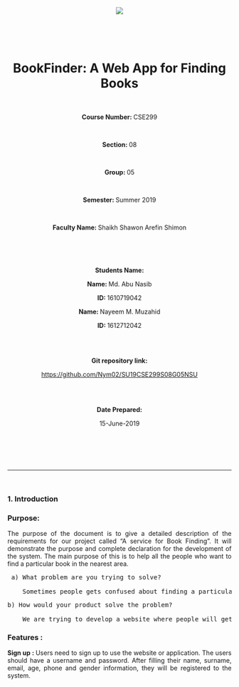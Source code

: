 <p align='center'><img src='https://elmsprodcdnendpoint.azureedge.net/attachments/15/2bfe67c5-2678-e011-969d-0030487d8897/46f5b6ce-3ea8-47ed-8444-80b87ed980cd.png'/></p>

<br/>
<br/>
<br/>

<h1 align='center'>BookFinder: A Web App for Finding Books</h1>
<br/>
<p align="center">
    <p align='center'><b>Course Number: </b> CSE299</p>
    <br/>
    <p align='center'><b>Section: </b>08</p>
    <br/>
    <p align='center'><b>Group: </b>05</p>
    <br/>
    <p align='center'><b>Semester: </b>Summer 2019</p>
    <br/>
    <p align='center'><b>Faculty Name: </b>Shaikh Shawon Arefin Shimon</p>

</p>
<br/>
<br/>

<br/>

<p align='center'><b>Students Name: </b></p>
<p align='center'><b>Name: </b> Md. Abu Nasib</p>
<p align='center'><b>ID: </b> 1610719042</p>
<p align='center'><b>Name: </b> Nayeem M. Muzahid</p>
<p align='center'><b>ID: </b> 1612712042</p>

<br/>

<br>
<p align='center'><b>Git repository link: </b></p>

<p align='center'><a  href='https://github.com/Nym02/SU19CSE299S08G05NSU'>https://github.com/Nym02/SU19CSE299S08G05NSU</a></p>

<br/>
<br/>
<p align='center'><b>Date Prepared:</b></p>
<p align='center'>15-June-2019</p>
<br/>
<br/>
<br/>
<br/>
<hr/>
<br/>

<h3>1. Introduction</h3>
        <h3>Purpose: </h3>
        <p align='justify'>The purpose of the document is to give a detailed description of the requirements for our project called “A service for Book Finding”. It will demonstrate the purpose and complete declaration for the development of the system. The main purpose of this is to help all the people who want to find a particular book in the nearest area.</p>

<pre align='justify'> a) What problem are you trying to solve?

    Sometimes people gets confused about finding a particular book in the market. They do not know which shop to sell this particular book. So, on this website, people will be able to find a particular book in his/her nearest area.</pre>

<pre align='justify'>
b) How would your product solve the problem?

    We are trying to develop a website where people will get information about books and its shop location. We will list all the books and their publishers name on this website. When someone searches for a particular book, the person will get location of the nearest shop on the map where s/he can find the book. The website will also contain the information about the price, author and type of the book. For special event like Book Fair, this website will open a BoiMela portal to help all the users of this website.
</pre>

<h3><b>Features : </b></h3>

<p align='justify'><b>Sign up : </b>Users need to sign up to use the website or application. The users should have a username and password. After filling their name, surname, email, age, phone and gender information, they will be registered to the system.</p>
